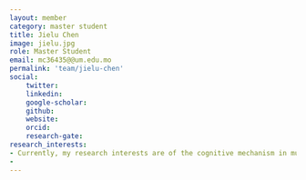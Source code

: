 ```yaml
---
layout: member
category: master student
title: Jielu Chen
image: jielu.jpg
role: Master Student
email: mc36435@@um.edu.mo
permalink: 'team/jielu-chen'
social:
    twitter:  
    linkedin: 
    google-scholar: 
    github: 
    website: 
    orcid: 
    research-gate: 
research_interests:
- Currently, my research interests are of the cognitive mechanism in multi-language acquisition and learning process, specifically with the interaction between ageing and language learning among adults and elders, who are facing challenges in daily life by reason of their ageing minds. My temporary goal is to examine a potential practical and scientific pathway for the community above to improve living conditions.
- 
---
```

